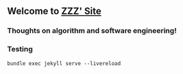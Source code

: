 ## Welcome to [ZZZ' Site](https://zizhong.github.io)

### Thoughts on algorithm and software engineering!

### Testing
```bundle exec jekyll serve --livereload```
